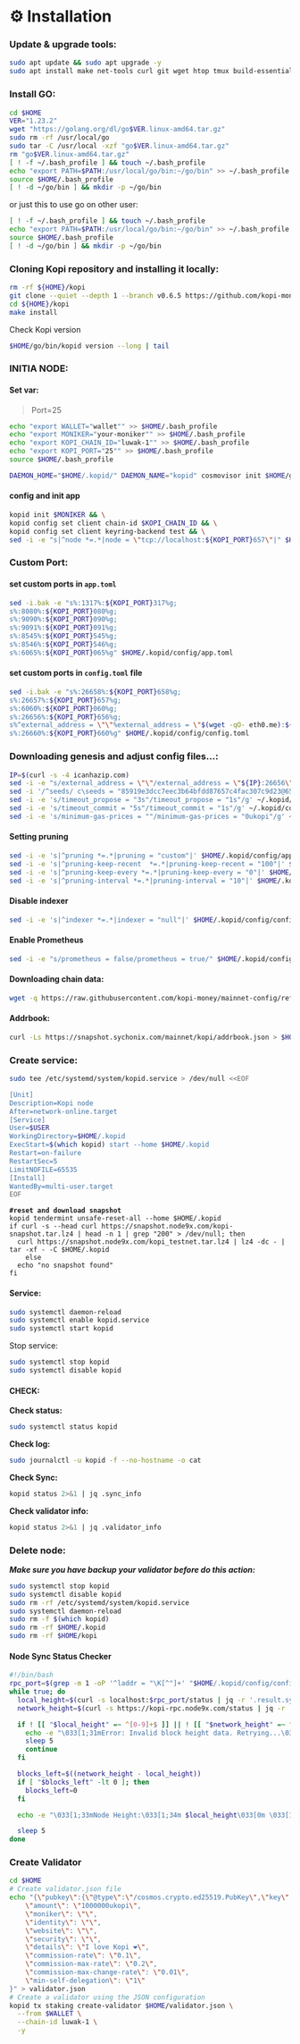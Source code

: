 # ⚙️ Installation

### Update & upgrade tools:

```bash
sudo apt update && sudo apt upgrade -y
sudo apt install make net-tools curl git wget htop tmux build-essential jq make lz4 gcc unzip -y
```

### Install GO:

```bash
cd $HOME
VER="1.23.2"
wget "https://golang.org/dl/go$VER.linux-amd64.tar.gz"
sudo rm -rf /usr/local/go
sudo tar -C /usr/local -xzf "go$VER.linux-amd64.tar.gz"
rm "go$VER.linux-amd64.tar.gz"
[ ! -f ~/.bash_profile ] && touch ~/.bash_profile
echo "export PATH=$PATH:/usr/local/go/bin:~/go/bin" >> ~/.bash_profile
source $HOME/.bash_profile
[ ! -d ~/go/bin ] && mkdir -p ~/go/bin
```

or just this to use go on other user:

```bash
[ ! -f ~/.bash_profile ] && touch ~/.bash_profile
echo "export PATH=$PATH:/usr/local/go/bin:~/go/bin" >> ~/.bash_profile
source $HOME/.bash_profile
[ ! -d ~/go/bin ] && mkdir -p ~/go/bin
```

### Cloning Kopi repository and installing it locally:

```bash
rm -rf ${HOME}/kopi
git clone --quiet --depth 1 --branch v0.6.5 https://github.com/kopi-money/kopi.git ${HOME}/kopi
cd ${HOME}/kopi
make install
```

Check Kopi version

```bash
$HOME/go/bin/kopid version --long | tail
```

### INITIA NODE:

#### Set var:

> Port=25

```bash
echo "export WALLET="wallet"" >> $HOME/.bash_profile
echo "export MONIKER="your-moniker"" >> $HOME/.bash_profile
echo "export KOPI_CHAIN_ID="luwak-1"" >> $HOME/.bash_profile
echo "export KOPI_PORT="25"" >> $HOME/.bash_profile
source $HOME/.bash_profile
```

```bash
DAEMON_HOME="$HOME/.kopid/" DAEMON_NAME="kopid" cosmovisor init $HOME/go/bin/kopid
```

#### config and init app

```bash
kopid init $MONIKER && \
kopid config set client chain-id $KOPI_CHAIN_ID && \
kopid config set client keyring-backend test && \
sed -i -e "s|^node *=.*|node = \"tcp://localhost:${KOPI_PORT}657\"|" $HOME/.kopid/config/client.toml
```

### Custom Port:

#### set custom ports in `app.toml`

```bash
sed -i.bak -e "s%:1317%:${KOPI_PORT}317%g;
s%:8080%:${KOPI_PORT}080%g;
s%:9090%:${KOPI_PORT}090%g;
s%:9091%:${KOPI_PORT}091%g;
s%:8545%:${KOPI_PORT}545%g;
s%:8546%:${KOPI_PORT}546%g;
s%:6065%:${KOPI_PORT}065%g" $HOME/.kopid/config/app.toml
```

#### set custom ports in `config.toml` file

```bash
sed -i.bak -e "s%:26658%:${KOPI_PORT}658%g;
s%:26657%:${KOPI_PORT}657%g;
s%:6060%:${KOPI_PORT}060%g;
s%:26656%:${KOPI_PORT}656%g;
s%^external_address = \"\"%external_address = \"$(wget -qO- eth0.me):${KOPI_PORT}656\"%;
s%:26660%:${KOPI_PORT}660%g" $HOME/.kopid/config/config.toml
```

### Downloading genesis and adjust config files...:

```bash
IP=$(curl -s -4 icanhazip.com)
sed -i -e "s/external_address = \"\"/external_address = \"${IP}:26656\"/g" ~/.kopid/config/config.toml
sed -i '/^seeds/ c\seeds = "85919e3dcc7eec3b64bfdd87657c4fac307c9d23@65.109.34.145:26656"' ~/.kopid/config/config.toml
sed -i -e 's/timeout_propose = "3s"/timeout_propose = "1s"/g' ~/.kopid/config/config.toml
sed -i -e 's/timeout_commit = "5s"/timeout_commit = "1s"/g' ~/.kopid/config/config.toml
sed -i -e 's/minimum-gas-prices = ""/minimum-gas-prices = "0ukopi"/g' ~/.kopid/config/app.toml
```

#### Setting pruning

```bash
sed -i -e 's|^pruning *=.*|pruning = "custom"|' $HOME/.kopid/config/app.toml
sed -i -e 's|^pruning-keep-recent  *=.*|pruning-keep-recent = "100"|' $HOME/.kopid/config/app.toml
sed -i -e 's|^pruning-keep-every *=.*|pruning-keep-every = "0"|' $HOME/.kopid/config/app.toml
sed -i -e 's|^pruning-interval *=.*|pruning-interval = "10"|' $HOME/.kopid/config/app.toml
```

#### Disable indexer

```bash
sed -i -e 's|^indexer *=.*|indexer = "null"|' $HOME/.kopid/config/config.toml
```

#### Enable Prometheus

```bash
sed -i -e "s/prometheus = false/prometheus = true/" $HOME/.kopid/config/config.toml
```

#### Downloading chain data:

```bash
wget -q https://raw.githubusercontent.com/kopi-money/mainnet-config/refs/heads/master/genesis.json > $HOME/.kopid/config/genesis.json
```

#### Addrbook:

```bash
curl -Ls https://snapshot.sychonix.com/mainnet/kopi/addrbook.json > $HOME/.kopid/config/addrbook.json
```

### Create service:

```bash
sudo tee /etc/systemd/system/kopid.service > /dev/null <<EOF

[Unit]
Description=Kopi node
After=network-online.target
[Service]
User=$USER
WorkingDirectory=$HOME/.kopid
ExecStart=$(which kopid) start --home $HOME/.kopid
Restart=on-failure
RestartSec=5
LimitNOFILE=65535
[Install]
WantedBy=multi-user.target
EOF
```

<pre class="language-bash"><code class="lang-bash"><strong>#reset and download snapshot
</strong>kopid tendermint unsafe-reset-all --home $HOME/.kopid
if curl -s --head curl https://snapshot.node9x.com/kopi-snapshot.tar.lz4 | head -n 1 | grep "200" > /dev/null; then
  curl https://snapshot.node9x.com/kopi_testnet.tar.lz4 | lz4 -dc - | tar -xf - -C $HOME/.kopid
    else
  echo "no snapshot found"
fi
</code></pre>

#### Service:

```bash
sudo systemctl daemon-reload
sudo systemctl enable kopid.service
sudo systemctl start kopid
```

Stop service:

```bash
sudo systemctl stop kopid
sudo systemctl disable kopid
```

#### CHECK:

**Check status:**

```bash
sudo systemctl status kopid
```

**Check log:**

```bash
sudo journalctl -u kopid -f --no-hostname -o cat
```

**Check Sync:**

```bash
kopid status 2>&1 | jq .sync_info
```

**Check validator info:**

```bash
kopid status 2>&1 | jq .validator_info
```

### Delete node:

_**Make sure you have backup your validator before do this action:**_

```bash
sudo systemctl stop kopid
sudo systemctl disable kopid
sudo rm -rf /etc/systemd/system/kopid.service
sudo systemctl daemon-reload
sudo rm -f $(which kopid)
sudo rm -rf $HOME/.kopid
sudo rm -rf $HOME/kopi
```

#### Node Sync Status Checker <a href="#node-sync-status" id="node-sync-status"></a>

```bash
#!/bin/bash
rpc_port=$(grep -m 1 -oP '^laddr = "\K[^"]+' "$HOME/.kopid/config/config.toml" | cut -d ':' -f 3)
while true; do
  local_height=$(curl -s localhost:$rpc_port/status | jq -r '.result.sync_info.latest_block_height')
  network_height=$(curl -s https://kopi-rpc.node9x.com/status | jq -r '.result.sync_info.latest_block_height')

  if ! [[ "$local_height" =~ ^[0-9]+$ ]] || ! [[ "$network_height" =~ ^[0-9]+$ ]]; then
    echo -e "\033[1;31mError: Invalid block height data. Retrying...\033[0m"
    sleep 5
    continue
  fi

  blocks_left=$((network_height - local_height))
  if [ "$blocks_left" -lt 0 ]; then
    blocks_left=0
  fi

  echo -e "\033[1;33mNode Height:\033[1;34m $local_height\033[0m \033[1;33m| Network Height:\033[1;36m $network_height\033[0m \033[1;33m| Blocks Left:\033[1;31m $blocks_left\033[0m"

  sleep 5
done


```

### Create Validator

```bash
cd $HOME
# Create validator.json file
echo "{\"pubkey\":{\"@type\":\"/cosmos.crypto.ed25519.PubKey\",\"key\":\"$(kopid comet show-validator | grep -Po '\"key\":\s*\"\K[^"]*')\"},
    \"amount\": \"1000000ukopi\",
    \"moniker\": \"\",
    \"identity\": \"\",
    \"website\": \"\",
    \"security\": \"\",
    \"details\": \"I love Kopi ❤️\",
    \"commission-rate\": \"0.1\",
    \"commission-max-rate\": \"0.2\",
    \"commission-max-change-rate\": \"0.01\",
    \"min-self-delegation\": \"1\"
}" > validator.json
# Create a validator using the JSON configuration
kopid tx staking create-validator $HOME/validator.json \
  --from $WALLET \
  --chain-id luwak-1 \
  -y
```

